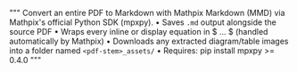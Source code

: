 """
Convert an entire PDF to Markdown with Mathpix Markdown (MMD) via
Mathpix's official Python SDK (mpxpy).
• Saves `.md` output alongside the source PDF
• Wraps every inline or display equation in $ … $ (handled automatically
by Mathpix)
• Downloads any extracted diagram/table images into a folder named
`<pdf-stem>_assets/`
• Requires: pip install mpxpy >= 0.4.0
"""
